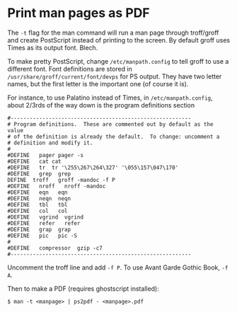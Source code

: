 # Print man pages as PDF

The `-t` flag for the man command will run a man page through troff/groff and create PostScript instead of printing to
the screen. By default groff uses Times as its output font. Blech.

To make pretty PostScript, change `/etc/manpath.config` to tell groff to use a different font. Font definitions are
stored in `/usr/share/groff/current/font/devps` for PS output. They have two letter names, but the first letter is the
important one (of course it is).

For instance, to use Palatino instead of Times, in `/etc/manpath.config`, about 2/3rds of the way down is the program
definitions section

```
#---------------------------------------------------------
# Program definitions.  These are commented out by default as the value
# of the definition is already the default.  To change: uncomment a
# definition and modify it.
#
#DEFINE   pager pager -s
#DEFINE   cat cat
#DEFINE   tr  tr '\255\267\264\327' '\055\157\047\170'
#DEFINE   grep  grep
DEFINE  troff   groff -mandoc -f P
#DEFINE   nroff   nroff -mandoc
#DEFINE   eqn   eqn
#DEFINE   neqn  neqn
#DEFINE   tbl   tbl
#DEFINE   col   col
#DEFINE   vgrind  vgrind
#DEFINE   refer   refer
#DEFINE   grap  grap
#DEFINE   pic   pic -S
#
#DEFINE   compressor  gzip -c7
#---------------------------------------------------------
```

Uncomment the troff line and add `-f P`. To use Avant Garde Gothic Book, `-f A`.

Then to make a PDF (requires ghostscript installed):

```
$ man -t <manpage> | ps2pdf - <manpage>.pdf
```
